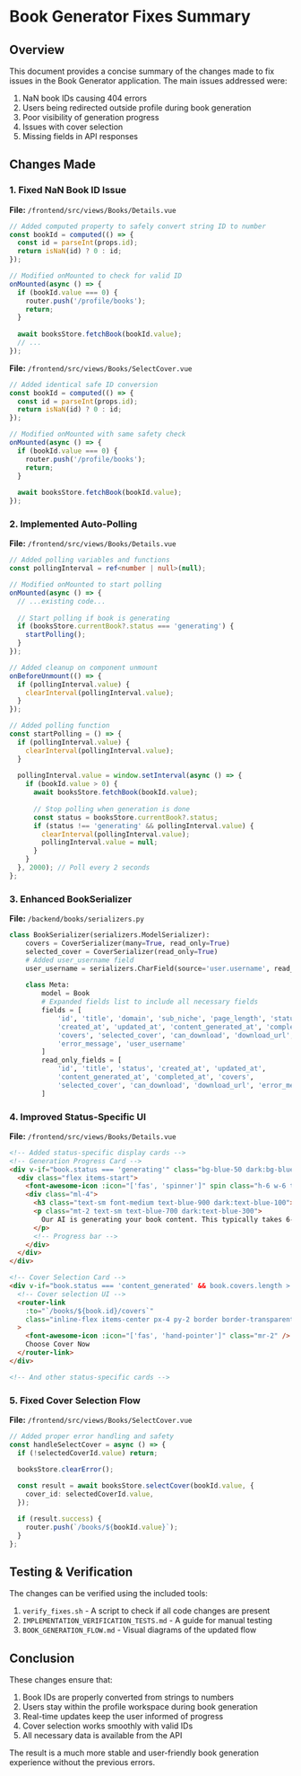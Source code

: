 # Book Generator Fixes Summary

## Overview

This document provides a concise summary of the changes made to fix issues in the Book Generator application. The main issues addressed were:

1. NaN book IDs causing 404 errors
2. Users being redirected outside profile during book generation
3. Poor visibility of generation progress
4. Issues with cover selection
5. Missing fields in API responses

## Changes Made

### 1. Fixed NaN Book ID Issue

**File:** `/frontend/src/views/Books/Details.vue`
```typescript
// Added computed property to safely convert string ID to number
const bookId = computed(() => {
  const id = parseInt(props.id);
  return isNaN(id) ? 0 : id;
});

// Modified onMounted to check for valid ID
onMounted(async () => {
  if (bookId.value === 0) {
    router.push('/profile/books');
    return;
  }
  
  await booksStore.fetchBook(bookId.value);
  // ...
});
```

**File:** `/frontend/src/views/Books/SelectCover.vue`
```typescript
// Added identical safe ID conversion
const bookId = computed(() => {
  const id = parseInt(props.id);
  return isNaN(id) ? 0 : id;
});

// Modified onMounted with same safety check
onMounted(async () => {
  if (bookId.value === 0) {
    router.push('/profile/books');
    return;
  }
  
  await booksStore.fetchBook(bookId.value);
});
```

### 2. Implemented Auto-Polling

**File:** `/frontend/src/views/Books/Details.vue`
```typescript
// Added polling variables and functions
const pollingInterval = ref<number | null>(null);

// Modified onMounted to start polling
onMounted(async () => {
  // ...existing code...
  
  // Start polling if book is generating
  if (booksStore.currentBook?.status === 'generating') {
    startPolling();
  }
});

// Added cleanup on component unmount
onBeforeUnmount(() => {
  if (pollingInterval.value) {
    clearInterval(pollingInterval.value);
  }
});

// Added polling function
const startPolling = () => {
  if (pollingInterval.value) {
    clearInterval(pollingInterval.value);
  }
  
  pollingInterval.value = window.setInterval(async () => {
    if (bookId.value > 0) {
      await booksStore.fetchBook(bookId.value);
      
      // Stop polling when generation is done
      const status = booksStore.currentBook?.status;
      if (status !== 'generating' && pollingInterval.value) {
        clearInterval(pollingInterval.value);
        pollingInterval.value = null;
      }
    }
  }, 2000); // Poll every 2 seconds
};
```

### 3. Enhanced BookSerializer

**File:** `/backend/books/serializers.py`
```python
class BookSerializer(serializers.ModelSerializer):
    covers = CoverSerializer(many=True, read_only=True)
    selected_cover = CoverSerializer(read_only=True)
    # Added user_username field
    user_username = serializers.CharField(source='user.username', read_only=True)
    
    class Meta:
        model = Book
        # Expanded fields list to include all necessary fields
        fields = [
            'id', 'title', 'domain', 'sub_niche', 'page_length', 'status',
            'created_at', 'updated_at', 'content_generated_at', 'completed_at',
            'covers', 'selected_cover', 'can_download', 'download_url',
            'error_message', 'user_username'
        ]
        read_only_fields = [
            'id', 'title', 'status', 'created_at', 'updated_at', 
            'content_generated_at', 'completed_at', 'covers', 
            'selected_cover', 'can_download', 'download_url', 'error_message'
        ]
```

### 4. Improved Status-Specific UI

**File:** `/frontend/src/views/Books/Details.vue`
```html
<!-- Added status-specific display cards -->
<!-- Generation Progress Card -->
<div v-if="book.status === 'generating'" class="bg-blue-50 dark:bg-blue-900/20 border border-blue-200 dark:border-blue-800 rounded-lg p-6">
  <div class="flex items-start">
    <font-awesome-icon :icon="['fas', 'spinner']" spin class="h-6 w-6 text-blue-600 dark:text-blue-400 mt-0.5" />
    <div class="ml-4">
      <h3 class="text-sm font-medium text-blue-900 dark:text-blue-100">Book Generation in Progress</h3>
      <p class="mt-2 text-sm text-blue-700 dark:text-blue-300">
        Our AI is generating your book content. This typically takes 6-15 minutes depending on the page count. You can stay on this page and we'll update automatically.
      </p>
      <!-- Progress bar -->
    </div>
  </div>
</div>

<!-- Cover Selection Card -->
<div v-if="book.status === 'content_generated' && book.covers.length > 0" class="bg-white shadow sm:rounded-lg">
  <!-- Cover selection UI -->
  <router-link
    :to="`/books/${book.id}/covers`"
    class="inline-flex items-center px-4 py-2 border border-transparent text-sm font-medium rounded-md text-white bg-primary-600 hover:bg-primary-700"
  >
    <font-awesome-icon :icon="['fas', 'hand-pointer']" class="mr-2" />
    Choose Cover Now
  </router-link>
</div>

<!-- And other status-specific cards -->
```

### 5. Fixed Cover Selection Flow

**File:** `/frontend/src/views/Books/SelectCover.vue`
```typescript
// Added proper error handling and safety
const handleSelectCover = async () => {
  if (!selectedCoverId.value) return;

  booksStore.clearError();
  
  const result = await booksStore.selectCover(bookId.value, {
    cover_id: selectedCoverId.value,
  });

  if (result.success) {
    router.push(`/books/${bookId.value}`);
  }
};
```

## Testing & Verification

The changes can be verified using the included tools:

1. `verify_fixes.sh` - A script to check if all code changes are present
2. `IMPLEMENTATION_VERIFICATION_TESTS.md` - A guide for manual testing
3. `BOOK_GENERATION_FLOW.md` - Visual diagrams of the updated flow

## Conclusion

These changes ensure that:

1. Book IDs are properly converted from strings to numbers
2. Users stay within the profile workspace during book generation
3. Real-time updates keep the user informed of progress
4. Cover selection works smoothly with valid IDs
5. All necessary data is available from the API

The result is a much more stable and user-friendly book generation experience without the previous errors.